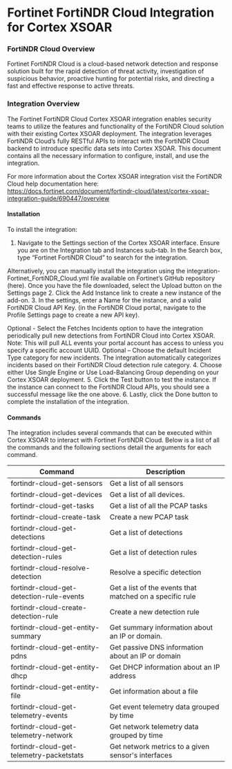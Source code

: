 # Fortinet FortiNDR Cloud Integration for Cortex XSOAR

### FortiNDR Cloud Overview

Fortinet FortiNDR Cloud is a cloud-based network detection and response solution built for the rapid detection of threat activity, investigation of suspicious behavior, proactive hunting for potential risks, and directing a fast and effective response to active threats.

### Integration Overview

The Fortinet FortiNDR Cloud Cortex XSOAR integration enables security teams to utilize the features and functionality of the FortiNDR Cloud solution with their existing Cortex XSOAR deployment. The integration leverages FortiNDR Cloud’s fully RESTful APIs to interact with the FortiNDR Cloud backend to introduce specific data sets into Cortex XSOAR. This document contains all the necessary information to configure, install, and use the integration.

For more information about the Cortex XSOAR integration visit the FortiNDR Cloud help documentation here: <https://docs.fortinet.com/document/fortindr-cloud/latest/cortex-xsoar-integration-guide/690447/overview>

#### Installation

To install the integration:

1. Navigate to the Settings section of the Cortex XSOAR interface. Ensure you are on the Integration tab and Instances sub-tab. In the Search box, type “Fortinet FortiNDR Cloud” to search for the integration.

  Alternatively, you can manually install the integration using the integration-Fortinet_FortiNDR_Cloud.yml file available on Fortinet’s GitHub repository (here). Once you have the file downloaded, select the Upload button on the Settings page
2. Click the Add Instance link to create a new instance of the add-on.
3. In the settings, enter a Name for the instance, and a valid FortiNDR Cloud API Key. (in the FortiNDR Cloud portal, navigate to the Profile Settings page to create a new API key).

  Optional - Select the Fetches Incidents option to have the integration periodically pull new detections from FortiNDR Cloud into Cortex XSOAR. Note: This will pull ALL events your portal account has access to unless you specify a specific account UUID.
      Optional – Choose the default Incident Type category for new incidents. The integration automatically categorizes incidents based on their FortiNDR Cloud detection rule category.
4. Choose either Use Single Engine or Use Load-Balancing Group depending on your Cortex XSOAR deployment.
5. Click the Test button to test the instance. If the instance can connect to the FortiNDR Cloud APIs, you should see a successful message like the one above.
6. Lastly, click the Done button to complete the installation of the integration.

#### Commands

The integration includes several commands that can be executed within Cortex XSOAR to interact with Fortinet FortiNDR Cloud. Below is a list of all the commands and the following sections detail the arguments for each command.

| Command | Description |
| --- | --- |
| fortindr-cloud-get-sensors | Get a list of all sensors |
| fortindr-cloud-get-devices | Get a list of all devices. |
| fortindr-cloud-get-tasks | Get a list of all the PCAP tasks |
| fortindr-cloud-create-task | Create a new PCAP task |
| fortindr-cloud-get-detections | Get a list of detections |
| fortindr-cloud-get-detection-rules | Get a list of detection rules |
| fortindr-cloud-resolve-detection | Resolve a specific detection |
| fortindr-cloud-get-detection-rule-events | Get a list of the events that matched on a specific rule |
| fortindr-cloud-create-detection-rule | Create a new detection rule |
| fortindr-cloud-get-entity-summary | Get summary information about an IP or domain. |
| fortindr-cloud-get-entity-pdns | Get passive DNS information about an IP or domain |
| fortindr-cloud-get-entity-dhcp| Get DHCP information about an IP address |
| fortindr-cloud-get-entity-file | Get information about a file |
| fortindr-cloud-get-telemetry-events | Get event telemetry data grouped by time |
| fortindr-cloud-get-telemetry-network | Get network telemetry data grouped by time |
| fortindr-cloud-get-telemetry-packetstats | Get network metrics to a given sensor's interfaces |